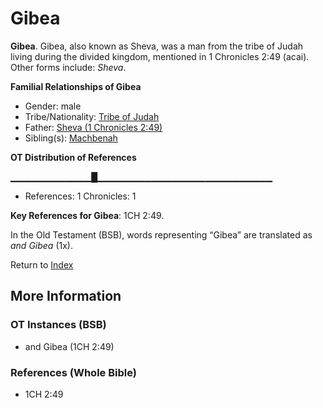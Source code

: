 # Gibea
**Gibea**. 
Gibea, also known as Sheva, was a man from the tribe of Judah living during the divided kingdom, mentioned in 1 Chronicles 2:49 (acai). 
Other forms include: 
*Sheva*. 




**Familial Relationships of Gibea**


* Gender: male
* Tribe/Nationality: [Tribe of Judah](../../../groups/md/acai/Judah.md)
* Father: [Sheva (1 Chronicles 2:49)](Sheva.2.md)
* Sibling(s): [Machbenah](Machbenah.md)


**OT Distribution of References**

▁▁▁▁▁▁▁▁▁▁▁▁█▁▁▁▁▁▁▁▁▁▁▁▁▁▁▁▁▁▁▁▁▁▁▁▁▁▁
* References: 1 Chronicles: 1



**Key References for Gibea**: 
1CH 2:49. 


In the Old Testament (BSB), words representing “Gibea” are translated as 
*and Gibea* (1x). 




Return to [Index](00-Index.md)

## More Information

### OT Instances (BSB)

* and Gibea (1CH 2:49)



### References (Whole Bible)

* 1CH 2:49



